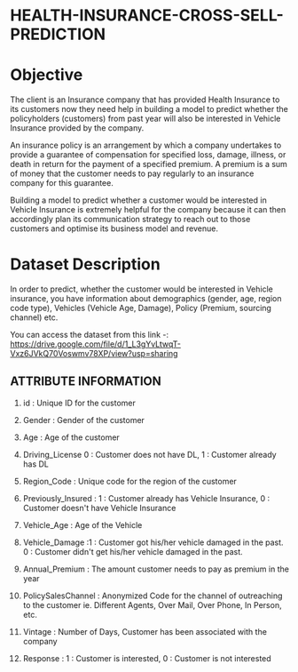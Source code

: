 # HEALTH-INSURANCE-CROSS-SELL-PREDICTION

# Objective 

The client is an Insurance company that has provided Health Insurance to its customers now they need help in building a model to predict whether the policyholders (customers) from past year will also be interested in Vehicle Insurance provided by the company.

An insurance policy is an arrangement by which a company undertakes to provide a guarantee of compensation for specified loss, damage, illness, or death in return for the payment of a specified premium. A premium is a sum of money that the customer needs to pay regularly to an insurance company for this guarantee.

Building a model to predict whether a customer would be interested in Vehicle Insurance is extremely helpful for the company because it can then accordingly plan its communication strategy to reach out to those customers and optimise its business model and revenue.


# Dataset Description

In order to predict, whether the customer would be interested in Vehicle insurance, you have information about demographics (gender, age, region code type), Vehicles (Vehicle Age, Damage), Policy (Premium, sourcing channel) etc.


You can access the dataset from this link -:  https://drive.google.com/file/d/1_L3gYvLtwqT-Vxz6JVkQ70Voswmv78XP/view?usp=sharing

## ATTRIBUTE INFORMATION

1. id : Unique ID for the customer

2. Gender : Gender of the customer

3. Age : Age of the customer

4. Driving_License 0 : Customer does not have DL, 1 : Customer already has DL

5. Region_Code : Unique code for the region of the customer

6. Previously_Insured : 1 : Customer already has Vehicle Insurance, 0 : Customer doesn't have Vehicle Insurance

7. Vehicle_Age : Age of the Vehicle

8. Vehicle_Damage :1 : Customer got his/her vehicle damaged in the past. 0 : Customer didn't get his/her vehicle damaged in the past.

9. Annual_Premium : The amount customer needs to pay as premium in the year

10. PolicySalesChannel : Anonymized Code for the channel of outreaching to the customer ie. Different Agents, Over Mail, Over Phone, In Person, etc.

11. Vintage : Number of Days, Customer has been associated with the company

12. Response : 1 : Customer is interested, 0 : Customer is not interested
